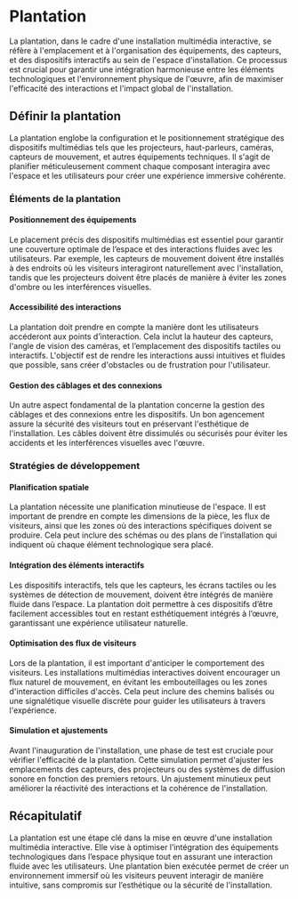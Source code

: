 # Plantation

La plantation, dans le cadre d'une installation multimédia interactive, se réfère à l'emplacement et à l'organisation des équipements, des capteurs, et des dispositifs interactifs au sein de l'espace d'installation. Ce processus est crucial pour garantir une intégration harmonieuse entre les éléments technologiques et l'environnement physique de l'œuvre, afin de maximiser l'efficacité des interactions et l'impact global de l'installation.

## Définir la plantation

La plantation englobe la configuration et le positionnement stratégique des dispositifs multimédias tels que les projecteurs, haut-parleurs, caméras, capteurs de mouvement, et autres équipements techniques. Il s'agit de planifier méticuleusement comment chaque composant interagira avec l'espace et les utilisateurs pour créer une expérience immersive cohérente.

### Éléments de la plantation

#### Positionnement des équipements

Le placement précis des dispositifs multimédias est essentiel pour garantir une couverture optimale de l’espace et des interactions fluides avec les utilisateurs. Par exemple, les capteurs de mouvement doivent être installés à des endroits où les visiteurs interagiront naturellement avec l'installation, tandis que les projecteurs doivent être placés de manière à éviter les zones d'ombre ou les interférences visuelles.

#### Accessibilité des interactions

La plantation doit prendre en compte la manière dont les utilisateurs accéderont aux points d’interaction. Cela inclut la hauteur des capteurs, l'angle de vision des caméras, et l’emplacement des dispositifs tactiles ou interactifs. L'objectif est de rendre les interactions aussi intuitives et fluides que possible, sans créer d'obstacles ou de frustration pour l'utilisateur.

#### Gestion des câblages et des connexions

Un autre aspect fondamental de la plantation concerne la gestion des câblages et des connexions entre les dispositifs. Un bon agencement assure la sécurité des visiteurs tout en préservant l'esthétique de l'installation. Les câbles doivent être dissimulés ou sécurisés pour éviter les accidents et les interférences visuelles avec l'œuvre.

### Stratégies de développement

#### Planification spatiale

La plantation nécessite une planification minutieuse de l'espace. Il est important de prendre en compte les dimensions de la pièce, les flux de visiteurs, ainsi que les zones où des interactions spécifiques doivent se produire. Cela peut inclure des schémas ou des plans de l’installation qui indiquent où chaque élément technologique sera placé.

#### Intégration des éléments interactifs

Les dispositifs interactifs, tels que les capteurs, les écrans tactiles ou les systèmes de détection de mouvement, doivent être intégrés de manière fluide dans l’espace. La plantation doit permettre à ces dispositifs d’être facilement accessibles tout en restant esthétiquement intégrés à l’œuvre, garantissant une expérience utilisateur naturelle.

#### Optimisation des flux de visiteurs

Lors de la plantation, il est important d'anticiper le comportement des visiteurs. Les installations multimédias interactives doivent encourager un flux naturel de mouvement, en évitant les embouteillages ou les zones d'interaction difficiles d'accès. Cela peut inclure des chemins balisés ou une signalétique visuelle discrète pour guider les utilisateurs à travers l'expérience.

#### Simulation et ajustements

Avant l'inauguration de l'installation, une phase de test est cruciale pour vérifier l'efficacité de la plantation. Cette simulation permet d'ajuster les emplacements des capteurs, des projecteurs ou des systèmes de diffusion sonore en fonction des premiers retours. Un ajustement minutieux peut améliorer la réactivité des interactions et la cohérence de l'installation.

## Récapitulatif

La plantation est une étape clé dans la mise en œuvre d'une installation multimédia interactive. Elle vise à optimiser l’intégration des équipements technologiques dans l’espace physique tout en assurant une interaction fluide avec les utilisateurs. Une plantation bien exécutée permet de créer un environnement immersif où les visiteurs peuvent interagir de manière intuitive, sans compromis sur l’esthétique ou la sécurité de l'installation.
